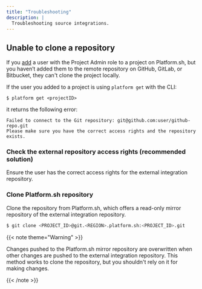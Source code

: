 ```yaml
---
title: "Troubleshooting"
description: |
  Troubleshooting source integrations.
---
```


## Unable to clone a repository

If you [add](/administration/users.md#add-a-user-to-a-project) a user with the Project Admin role to a project on Platform.sh,
but you haven’t added them to the remote repository on GitHub, GitLab, or Bitbucket,
they can't clone the project locally.

If the user you added to a project is using `platform get` with the CLI:
```
$ platform get <projectID>
```
it returns the following error:

```
Failed to connect to the Git repository: git@github.com:user/github-repo.git
Please make sure you have the correct access rights and the repository exists.
```

### Check the external repository access rights (recommended solution)

Ensure the user has the correct access rights for the external integration repository.

### Clone Platform.sh repository

Clone the repository from Platform.sh, which offers a read-only mirror repository of the external integration repository.

```bash
$ git clone <PROJECT_ID>@git.<REGION>.platform.sh:<PROJECT_ID>.git
```

{{< note theme="Warning" >}}

Changes pushed to the Platform.sh mirror repository are overwritten when other changes are pushed to the external integration repository. This method works to clone the repository, but you shouldn't rely on it for making changes.

{{< /note >}}

